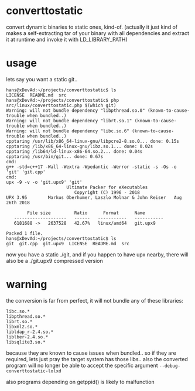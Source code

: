 # converttostatic

convert dynamic binaries to static ones, kind-of.
(actually it just kind of makes a self-extracting tar of your binary with all dependencies and
extract it at runtime and invoke it with LD_LIBRARY_PATH)

# usage

lets say you want a static git..

```
hans@xDevAd:~/projects/converttostatic$ ls
LICENSE  README.md  src
hans@xDevAd:~/projects/converttostatic$ php src/linux/converttostatic.php $(which git)
Warning: will not bundle dependency "libpthread.so.0" (known-to-cause-trouble when bundled..)
Warning: will not bundle dependency "librt.so.1" (known-to-cause-trouble when bundled..)
Warning: will not bundle dependency "libc.so.6" (known-to-cause-trouble when bundled..)
cpptaring /usr/lib/x86_64-linux-gnu/libpcre2-8.so.0... done: 0.15s
cpptaring /lib/x86_64-linux-gnu/libz.so.1... done: 0.02s
cpptaring /lib64/ld-linux-x86-64.so.2... done: 0.04s
cpptaring /usr/bin/git... done: 0.67s
cmd:
g++ -std=c++17 -Wall -Wextra -Wpedantic -Werror -static -s -Os -o 'git' 'git.cpp'
cmd:
upx -9 -v -o 'git.upx9' 'git'
                       Ultimate Packer for eXecutables
                          Copyright (C) 1996 - 2018
UPX 3.95        Markus Oberhumer, Laszlo Molnar & John Reiser   Aug 26th 2018

        File size         Ratio      Format      Name
   --------------------   ------   -----------   -----------
   6181688 ->   2637528   42.67%   linux/amd64   git.upx9

Packed 1 file.
hans@xDevAd:~/projects/converttostatic$ ls
git  git.cpp  git.upx9  LICENSE  README.md  src
```

now you have a static ./git, and if you happen to have upx nearby, there will also be a ./git.upx9 compressed version

# warning

the conversion is far from perfect, it will not bundle any of these libraries:

```
libc.so.*
libpthread.so.*
librt.so.*
libxml2.so.*
libldap_r-2.4.so.*
liblber-2.4.so.*
libsqlite3.so.*
```

because they are known to cause issues when bundled.. so if they are required, lets just pray the target system has those libs.. also the converted program will no longer be able to accept the specific argument `--debug-converttostatic-lolxd`

also programs depending on getppid() is likely to malfunction